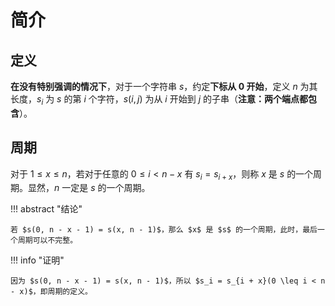 # 简介

## 定义

**在没有特别强调的情况下**，对于一个字符串 $s$，约定**下标从 $0$ 开始**，定义 $n$ 为其长度，$s_i$ 为 $s$ 的第 $i$ 个字符，$s(i, j)$ 为从 $i$ 开始到 $j$ 的子串（**注意：两个端点都包含**）。

## 周期

对于 $1 \leq x \leq n$，若对于任意的 $0 \leq i < n - x$ 有 $s_i = s_{i + x}$，则称 $x$ 是 $s$ 的一个周期。显然，$n$ 一定是 $s$ 的一个周期。

!!! abstract "结论"

    若 $s(0, n - x - 1) = s(x, n - 1)$，那么 $x$ 是 $s$ 的一个周期，此时，最后一个周期可以不完整。

!!! info "证明"

    因为 $s(0, n - x - 1) = s(x, n - 1)$，所以 $s_i = s_{i + x}(0 \leq i < n - x)$，即周期的定义。
